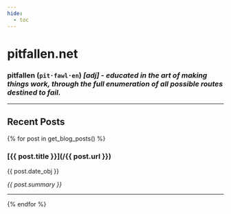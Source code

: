 ```yaml
---
hide:
  - toc
---
```


# pitfallen.net

### **pitfallen** (`pit·fawl·en`) *[adj]* - *educated in the art of making things work, through the full enumeration of all possible routes destined to fail.*

---

## Recent Posts
{% for post in get_blog_posts() %}
### [{{ post.title }}](/{{ post.url }})
{{ post.date_obj }}

*{{ post.summary }}*

---
{% endfor %}